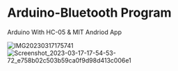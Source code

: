 # Arduino-Bluetooth Program
Arduino With HC-05 &amp; MIT Andriod App


![IMG20230317175741](https://user-images.githubusercontent.com/126864106/225874732-a65556aa-50f0-4945-9ff5-d0c9a87f132e.jpg)
![Screenshot_2023-03-17-17-54-53-72_e758b02c503b59ca0f9d98d413c006e1](https://user-images.githubusercontent.com/126864106/225874757-c0a09c83-40b7-45b2-a66e-2cd42a84f7ae.jpg)
